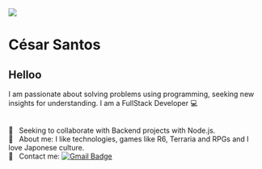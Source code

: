 <img width="auto" src="https://media-exp1.licdn.com/dms/image/C5616AQEYqJqE0rPn2A/profile-displaybackgroundimage-shrink_200_800/0?e=1602115200&v=beta&t=3LqcODk_Ju22ZosBFAMioZRM5tlSnlpTdiTKYIpWClo">


# César Santos

## Helloo

I am passionate about solving problems using programming, seeking new insights for understanding.
I am a FullStack Developer :computer:

 <br/> :blue_heart: &nbsp; Seeking to collaborate with Backend projects with Node.js.
 <br/> 💬  &nbsp; About me: I like technologies, games like R6, Terraria and RPGs and I love Japonese culture.
 <br/> :email: &nbsp; Contact me: [![Gmail Badge](https://img.shields.io/badge/-cesar.santos2042@gmail.com-c14438?style=flat-square&logo=Gmail&logoColor=white&link=mailto:tgmarinho@gmail.com)](mailto:cesar.santos2042@gmail.com)
